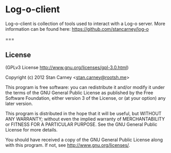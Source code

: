 
# Log-o-client

Log-o-client is collection of tools used to interact with a Log-o server. More information can be found here: https://github.com/stancarney/log-o

===

## License 

(GPLv3 License http://www.gnu.org/licenses/gpl-3.0.html)

Copyright (c) 2012 Stan Carney &lt;stan.carney@rootsh.me&gt;

This program is free software: you can redistribute it and/or modify
it under the terms of the GNU General Public License as published by
the Free Software Foundation, either version 3 of the License, or
(at your option) any later version.

This program is distributed in the hope that it will be useful,
but WITHOUT ANY WARRANTY; without even the implied warranty of
MERCHANTABILITY or FITNESS FOR A PARTICULAR PURPOSE.  See the
GNU General Public License for more details.

You should have received a copy of the GNU General Public License
along with this program.  If not, see <http://www.gnu.org/licenses/>.
